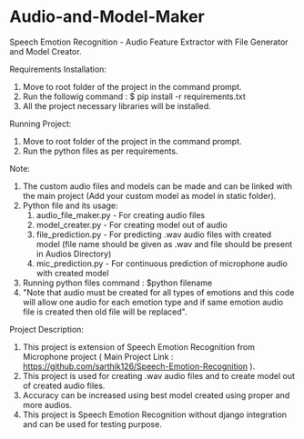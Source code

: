 # Audio-and-Model-Maker
Speech Emotion Recognition - Audio Feature Extractor with File Generator and Model Creator.

Requirements Installation:
  1. Move to root folder of the project in the command prompt.
  2. Run the followig command : $ pip install -r requirements.txt
  3. All the project necessary libraries will be installed.

Running Project:
  1. Move to root folder of the project in the command prompt.
  2. Run the python files as per requirements.

Note:
  1. The custom audio files and models can be made and can be linked with the main project (Add your custom model as model in static folder).
  2. Python file and its usage:
      1. audio_file_maker.py - For creating audio files
      2. model_creater.py    - For creating model out of audio
      3. file_prediction.py  - For predicting .wav audio files with created model (file name should be given as .wav and file should be present in Audios Directory)
      4. mic_prediction.py   - For continuous prediction of microphone audio with created model
  3. Running python files command : $python filename
  4. "Note that audio must be created for all types of emotions and this code will allow one audio for each emotion type and if same emotion audio file is created then old file will be replaced".

Project Description:
  1. This project is extension of Speech Emotion Recognition from Microphone project ( Main Project Link : https://github.com/sarthik126/Speech-Emotion-Recognition ).
  2. This project is used for creating .wav audio files and to create model out of created audio files.
  3. Accuracy can be increased using best model created using proper and more audios.
  4. This project is Speech Emotion Recognition without django integration and can be used for testing purpose.
